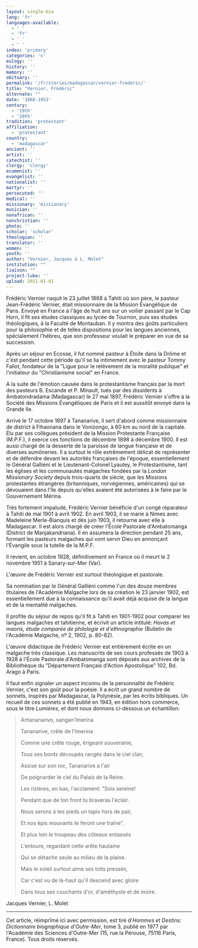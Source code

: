 ```yaml
---
layout: single-bio
lang: 'fr'
languages-available:
  - ' '
  - 'fr'
  - ' '
  - ' '
index: 'primary'
categories: 'v'
eulogy: ''
history: ''
memory: ''
obituary: ''
permalink: '/fr/stories/madagascar/vernier-frederic/'
title: "Vernier, Frédéric"
alternate: ""
date: '1868-1951'
century:
  - '19th'
  - '20th'
tradition: 'protestant'
affiliation:
  - 'protestant'
country:
  - 'madagascar'
ancient: ''
artist: ''
catechist: ''
clergy: 'clergy'
ecumenist: ''
evangelist: ''
nationalist: ''
martyr: ''
persecuted: ''
medical: ''
missionary: 'missionary'
musician: ''
nonafrican: ''
nonchristian: ''
photo: ''
scholar: 'scholar'
theologian: ''
translator: ''
women: ''
youth: ''
author: "Vernier, Jacques & L. Molet"
institution: ""
liaison: ""
project-luke: ''
upload: 2011-01-01
---
```




Frédéric Vernier naquit le 23 juillet 1868 à Tahiti où son père, le pasteur Jean-Frédéric Vernier, était missionnaire de la Mission Évangélique de Paris. Envoyé en France à l'âge de huit ans sur un voilier passant par le Cap Horn, il fit ses études classiques au lycée de Tournon, puis ses études théologiques, à la Faculté de Montauban. Il y montra des goûts particuliers pour la philosophie et de telles dispositions pour les langues anciennes, spécialement l'hébreu, que son professeur voulait le préparer en vue de sa succession.

Après un séjour en Ecosse, il fut nommé pasteur à Étoile dans la Drôme et c'est pendant cette période qu'il se lia intimement avec le pasteur Tommy Fallot, fondateur de la "Ligue pour le relèvement de la moralité publique" et l'initiateur du "Christianisme social" en France.

A la suite de l'émotion causée dans le protestantisme français par la mort des pasteurs B. Escande et P. Minault, tués par des dissidents à Ambatondradama (Madagascar) le 27 mai 1897, Frédéric Vernier s'offre à la Société des Missions Évangéliques de Paris et il est aussitôt envoyé dans la Grande Ile.

Arrivé le 17 octobre 1897 à Tananarive, il sert d'abord comme missionnaire de district à Fihaonana dans le Vonizongo, à 60 km au nord de la capitale. Élu par ses collègues président de la Mission Protestante Française (M.P.F.), il exerce ces fonctions de décembre 1898 à décembre 1900. Il est aussi chargé de la desserte de la paroisse de langue française et de diverses aumôneries. Il a surtout le rôle extrêmement délicat de représenter et de défendre devant les autorités françaises de l'époque, essentiellement le Général Galliéni et le Lieutenant-Colonel Lyautey, le Protestantisme, tant les églises et les communautés malgaches fondées par la *London Missionary Society* depuis trois-quarts de siècle, que les Missions protestantes étrangères (britanniques, norvégiennes, américaines) qui se dévouaient dans l'île depuis qu'elles avaient été autorisées à le faire par le Gouvernement Mérina.

Très fortement impaludé, Frédéric Vernier bénéficie d'un congé réparateur à Tahiti de mai 1901 à avril 1902. En avril 1903, il se marie à Nimes avec Madeleine Merle-Bianquis et dès juin 1903, il retourne avec elle à Madagascar. Il est alors chargé de créer l'École Pastorale d'Ambatomanga (District de Manjakandriana). Il en assumera la direction pendant 25 ans, formant les pasteurs malgaches qui vont servir Dieu en annonçant l'Évangile sous la tutelle de la M.P.F.

Il revient, en octobre 1928, définitivement en France où il meurt le 2 novembre 1951 à Sanary-sur-Mer (Var).

L'œuvre de Frédéric Vernier est surtout théologique et pastorale.

Sa nomination par le Général Galliéni comme l'un des douze membres titulaires de l'Académie Malgache lors de sa création le 23 janvier 1902, est essentiellement due à la connaissance qu'il avait déjà acquise de la langue et de la mentalité malgaches.

Il profite du séjour de repos qu'il fit à Tahiti en 1901-1902 pour comparer les langues malgaches et tahitienne, et écrivit un article intitulé: *Hovas et maoris, étude comparée de philologie et d'ethnographie* (Bulletin de l'Académie Malgache, nº 2, 1902, p. 80-82).

L'œuvre didactique de Frédéric Vernier est entièrement écrite en un malgache très classique. Les manuscrits de ses cours professés de 1903 à 1928 à l'École Pastorale d'Ambatomanga sont déposés aux archives de la Bibliothèque du "Département Français d'Action Apostolique" 102, Bd. Arago à Paris.

Il faut enfin signaler un aspect inconnu de la personnalité de Frédéric Vernier, c'est son goût pour la poésie. Il a écrit un grand nombre de sonnets, inspirés par Madagascar, la Polynésie, par les écrits bibliques. Un recueil de ces sonnets a été publié en 1943, en édition hors commerce, sous le titre *Lumières*, et dont nous donnons ci-dessous un échantillon:

> Antananarivo, sangan'Imerina
>
> Tananarive, crête de l'Imerina
>
> Comme une crête rouge, érigeant souveraine,
>
> Tous ses bords découpés rangés dans le ciel clair,
>
> Assise sur son roc, Tananarive a l'air
>
> De poignarder le ciel du Palais de la Reine.
>
>
>
> Les rizières, en bas, l'acclament: "Sois sereine!
>
> Pendant que de ton front tu braveras l'éclair.
>
> Nous serons à tes pieds un tapis hors de pair,
>
> Et nos épis mouvants te feront une traîne".
>
>
>
> Et plus loin le troupeau des côteaux entassés
>
> L'entoure, regardant cette arête hautaine
>
> Qui se détache seule au milieu de la plaine.
>
>
>
> Mais le soleil surtout aime ses toits pressés,
>
> Car c'est vu de là-haut qu'il descend avec gloire
>
> Dans tous ses couchants d'or, d'améthyste et de moire.

Jacques Vernier, L. Molet

---

Cet article, réimprîmé ici avec permission, est tiré d'*Hommes et Destins: Dictionnaire biographique d'Outre-Mer*, tome 3, publié en 1977 par l'Académie des Sciences d'Outre-Mer (15, rue la Pérouse, 75116 Paris, France). Tous droits réservés.
